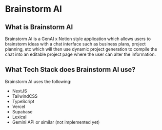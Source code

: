 # Brainstorm AI
## What is Brainstorm AI
Brainstorm AI is a GenAI x Notion style application which allows users to brainstorm ideas with a chat interface such as business plans, project planning, etc which will then use dynamic project generation to compile the chat into an editable project page where the user can alter the information.

## What Tech Stack does Brainstorm AI use?
Brainstorm AI uses the following:
- NextJS
- TailwindCSS
- TypeScript
- Vercel
- Supabase
- Lexical
- Gemini API or similar (not implemented yet)